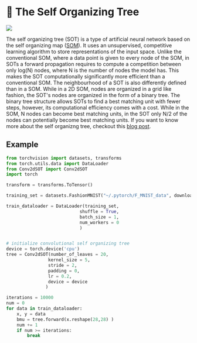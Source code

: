 # :evergreen_tree: The Self Organizing Tree

<img src="https://github.com/LumRamabaja/Self-Organizing-Tree/blob/main/img/conv_sot.png" class="center">

The self organizing tree (SOT) is a type of artificial neural network based on the self organizing map ([SOM](https://en.wikipedia.org/wiki/Self-organizing_map)). It uses an unsupervised, competitive learning algorithm to store representations of the input space. Unlike the conventional SOM, where a data point is given to every node of the SOM, in SOTs a forward propagation requires to compute a competition between only log(N) nodes, where N is the number of nodes the model has. This makes the SOT computationally significantly more efficient than a conventional SOM. The neighbourhood of a SOT is also differently defined than in a SOM. While in a 2D SOM, nodes are organized in a grid like fashion, the SOT's nodes are organized in the form of a binary tree. The binary tree structure allows SOTs to find a best matching unit with fewer steps, however, its computational efficiency comes with a cost. While in the SOM, N nodes can become best matching units, in the SOT only N/2 of the nodes can potentially become best matching units. If you want to know more about the self organizng tree, checkout this [blog post](https://lums.blog/self-organizing-tree).

## Example
```python
from torchvision import datasets, transforms
from torch.utils.data import DataLoader
from Conv2dSOT import Conv2dSOT
import torch

transform = transforms.ToTensor()

training_set = datasets.FashionMNIST("~/.pytorch/F_MNIST_data", download = False, train = True, transform = transform)

train_dataloader = DataLoader(training_set,  
                            shuffle = True,  
                            batch_size = 1,  
                            num_workers = 0  
                            )


# initialize convolutional self organizing tree
device = torch.device('cpu')
tree = Conv2dSOT(number_of_leaves = 20,
                kernel_size = 5,
                stride = 2,
                padding = 0,
                lr = 0.2,
                device = device
               )

iterations = 10000
num = 0
for data in train_dataloader:
    x, y = data
    bmu = tree.forward(x.reshape(28,28) )
    num += 1
    if num >= iterations:
        break
```
